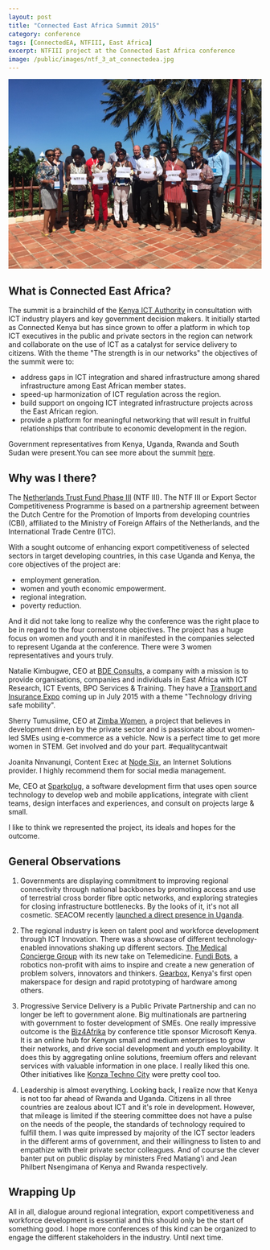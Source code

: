 ```yaml
---
layout: post
title: "Connected East Africa Summit 2015"
category: conference
tags: [ConnectedEA, NTFIII, East Africa]
excerpt: NTFIII project at the Connected East Africa conference
image: /public/images/ntf_3_at_connectedea.jpg
---
```


![NTF III Project Representatives and Companies at ConnectedEA 2015](/public/images/ntf_3_at_connectedea.jpg "NTF III Project Representatives and Companies at ConnectedEA 2015")

What is Connected East Africa?
------------------------------
The summit is a brainchild of the [Kenya ICT Authority](http://www.icta.go.ke/) in consultation with ICT industry players and key government decision makers. It initially started as Connected Kenya but has since grown to offer a platform in which top ICT executives in the public and private sectors in the region can network and collaborate on the use of ICT as a catalyst for service delivery to citizens. With the theme "The strength is in our networks" the objectives of the summit were to:

+ address gaps in ICT integration and shared infrastructure among shared infrastructure among East African member states.
+ speed-up harmonization of ICT regulation across the region.
+ build support on ongoing ICT integrated infrastructure projects across the East African region.
+ provide a platform for meaningful networking that will result in fruitful relationships that contribute to economic development in the region.

Government representatives from Kenya, Uganda, Rwanda and South Sudan were present.You can see more about the summit [here](http://www.connected.go.ke/connected-east-africa-2015/).

Why was I there?
----------------
The [Netherlands Trust Fund Phase III](http://www.intracen.org/itc/projects/ntf-3/) (NTF III). The NTF III or Export Sector Competitiveness Programme is based on a partnership agreement between the Dutch Centre for the Promotion of Imports from developing countries (CBI), affiliated to the Ministry of Foreign Affairs of the Netherlands, and the International Trade Centre (ITC).

With a sought outcome of enhancing export competitiveness of selected sectors in target developing countries, in this case Uganda and Kenya, the core objectives of the project are:

+ employment generation.
+ women and youth economic empowerment.
+ regional integration.
+ poverty reduction.

And it did not take long to realize why the conference was the right place to be in regard to the four cornerstone objectives. The project has a huge focus on women and youth and it in manifested in the companies selected to represent Uganda at the conference. There were 3 women representatives and yours truly.

Natalie Kimbugwe, CEO at [BDE Consults](http://bdeconsults), a company with a mission is to provide organisations, companies and individuals in East Africa with ICT Research, ICT Events, BPO Services & Training. They have a [Transport and Insurance Expo](http://expo.bdeconsults.com/) coming up in July 2015 with a theme "Technology driving safe mobility".

Sherry Tumusiime, CEO at [Zimba Women](http://zimbawomen.org), a project that believes in development driven by the private sector and is passionate about women-led SMEs using e-commerce as a vehicle. Now is a perfect time to get more women in STEM. Get involved and do your part. #equalitycantwait

Joanita Nnvanungi, Content Exec at [Node Six](http://nodesix.com), an Internet Solutions provider. I highly recommend them for social media management.

Me, CEO at [Sparkplug](http://sparkpl.ug), a software development firm that uses open source technology to develop web and mobile applications, integrate with client teams, design interfaces and experiences, and consult on projects large & small.

I like to think we represented the project, its ideals and hopes for the outcome.

General Observations
--------------------
1. Governments are displaying commitment to improving regional connectivity through national backbones by promoting access and use of terrestrial cross border fibre optic networks, and exploring strategies for closing infrastructure bottlenecks. By the looks of it, it's not all cosmetic. SEACOM recently [launched a direct presence in Uganda](http://seacom.mu/seacom-launches-direct-presence-uganda-deployment-two-pops/).

2. The regional industry is keen on talent pool and workforce development through ICT Innovation. There was a showcase of different technology-enabled innovations shaking up different sectors. [The Medical Concierge Group](http://tmcg.co.ug/) with its new take on Telemedicine. [Fundi Bots](http://fundibots.org/), a robotics non-profit with aims to inspire and create a new generation of problem solvers, innovators and thinkers. [Gearbox](http://gearbox.co.ke/), Kenya's first open makerspace for design and rapid prototyping of hardware among others.

3. Progressive Service Delivery is a Public Private Partnership and can no longer be left to government alone. Big multinationals are partnering with government to foster development of SMEs. One really impressive outcome is the [Biz4Afrika](http://biz4afrika.co.ke) by conference title sponsor Microsoft Kenya. It is an online hub for Kenyan small and medium enterprises to grow their networks, and drive social development and youth employability. It does this by aggregating online solutions, freemium offers and relevant services with valuable information in one place. I really liked this one. Other initiatives like [Konza Techno City](http://www.konzacity.go.ke/) were pretty cool too.

4. Leadership is almost everything. Looking back, I realize now that Kenya is not too far ahead of Rwanda and Uganda. Citizens in all three countries are zealous about ICT and it's role in development. However, that mileage is limited if the steering committee does not have a pulse on the needs of the people, the standards of technology required to fulfill them. I was quite impressed by majority of the ICT sector leaders in the different arms of government, and their willingness to listen to and empathize with their private sector colleagues. And of course the clever banter put on public display by ministers Fred Matiang'i and Jean Philbert Nsengimana of Kenya and Rwanda respectively.

Wrapping Up
-----------
All in all, dialogue around regional integration, export competitiveness and workforce development is essential and this should only be the start of something good. I hope more conferences of this kind can be organized to engage the different stakeholders in the industry. Until next time.

